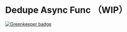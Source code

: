 # Dedupe Async Func （WIP）

[![Greenkeeper badge](https://badges.greenkeeper.io/juzibot/dedupe-async-func.svg)](https://greenkeeper.io/)
